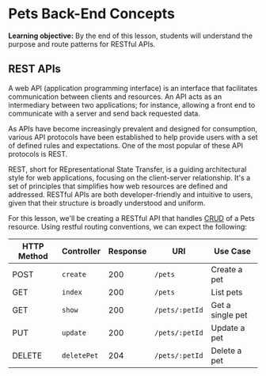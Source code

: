 <h1>
  <span class="headline">Pets Back-End</span>
  <span class="subhead">Concepts</span>
</h1>

**Learning objective:** By the end of this lesson, students will understand the purpose and route patterns for RESTful APIs.

## REST APIs

A web API (application programming interface) is an interface that facilitates communication between clients and resources. An API acts as an intermediary between two applications; for instance, allowing a front end to communicate with a server and send back requested data.

As APIs have become increasingly prevalent and designed for consumption, various API protocols have been established to help provide users with a set of defined rules and expectations. One of the most popular of these API protocols is REST.

REST, short for REpresentational State Transfer, is a guiding architectural style for web applications, focusing on the client-server relationship. It's a set of principles that simplifies how web resources are defined and addressed. RESTful APIs are both developer-friendly and intuitive to users, given that their structure is broadly understood and uniform.

For this lesson, we'll be creating a RESTful API that handles [CRUD](https://developer.mozilla.org/en-US/docs/Glossary/CRUD) of a Pets resource. Using restful routing conventions, we can expect the following:

| HTTP Method | Controller  | Response | URI            | Use Case         |
| ----------- | ----------- | -------- | -------------- | ---------------- |
| POST        | `create`    | 200      | `/pets`        | Create a pet     |
| GET         | `index`     | 200      | `/pets`        | List pets        |
| GET         | `show`      | 200      | `/pets/:petId` | Get a single pet |
| PUT         | `update`    | 200      | `/pets/:petId` | Update a pet     |
| DELETE      | `deletePet` | 204      | `/pets/:petId` | Delete a pet     |
